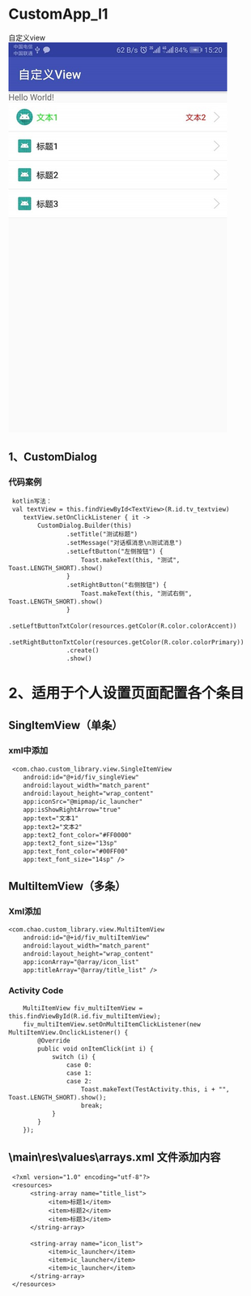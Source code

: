 # CustomApp_l1
自定义view
![Image text](https://github.com/GitHubChao/CustomApp_l1/blob/master/imgs/%E7%A4%BA%E4%BE%8B%E5%9B%BE.jpg)
## 1、CustomDialog

### 代码案例
     kotlin写法：
     val textView = this.findViewById<TextView>(R.id.tv_textview)
        textView.setOnClickListener { it ->
            CustomDialog.Builder(this)
                    .setTitle("测试标题")
                    .setMessage("对话框消息\n测试消息")
                    .setLeftButton("左侧按钮") {
                        Toast.makeText(this, "测试", Toast.LENGTH_SHORT).show()
                    }
                    .setRightButton("右侧按钮") {
                        Toast.makeText(this, "测试右侧", Toast.LENGTH_SHORT).show()
                    }
                    .setLeftButtonTxtColor(resources.getColor(R.color.colorAccent))
                    .setRightButtonTxtColor(resources.getColor(R.color.colorPrimary))
                    .create()
                    .show()
              
 # 2、适用于个人设置页面配置各个条目   
 
 ## SingItemView（单条）
 ### xml中添加
 
     <com.chao.custom_library.view.SingleItemView
        android:id="@+id/fiv_singleView"
        android:layout_width="match_parent"
        android:layout_height="wrap_content"
        app:iconSrc="@mipmap/ic_launcher"
        app:isShowRightArrow="true"
        app:text="文本1"
        app:text2="文本2"
        app:text2_font_color="#FF0000"
        app:text2_font_size="13sp"
        app:text_font_color="#00FF00"
        app:text_font_size="14sp" />
        
 ## MultiItemView（多条）
 ### Xml添加
 
    <com.chao.custom_library.view.MultiItemView
        android:id="@+id/fiv_multiItemView"
        android:layout_width="match_parent"
        android:layout_height="wrap_content"
        app:iconArray="@array/icon_list"
        app:titleArray="@array/title_list" />
        
### Activity Code
        MultiItemView fiv_multiItemView = this.findViewById(R.id.fiv_multiItemView);
        fiv_multiItemView.setOnMultiItemClickListener(new MultiItemView.OnclickListener() {
            @Override
            public void onItemClick(int i) {
                switch (i) {
                    case 0:
                    case 1:
                    case 2:
                        Toast.makeText(TestActivity.this, i + "", Toast.LENGTH_SHORT).show();
                        break;
                }
            }
        });
     
## \main\res\values\arrays.xml 文件添加内容

     <?xml version="1.0" encoding="utf-8"?>
     <resources>
          <string-array name="title_list">
               <item>标题1</item>
               <item>标题2</item>
               <item>标题3</item>
          </string-array>

          <string-array name="icon_list">
               <item>ic_launcher</item>
               <item>ic_launcher</item>
               <item>ic_launcher</item>
          </string-array>
     </resources>
 
 
 
 
 
 
 
 
 
 
